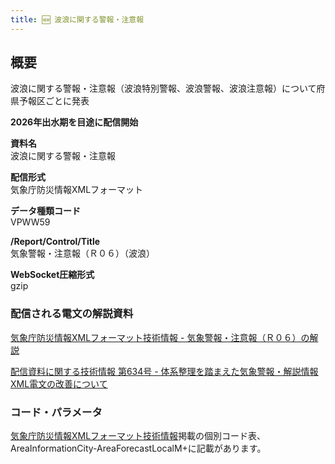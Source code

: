 ```yaml
---
title: 🆕 波浪に関する警報・注意報
---
```


## 概要
波浪に関する警報・注意報（波浪特別警報、波浪警報、波浪注意報）について府県予報区ごとに発表

**2026年出水期を目途に配信開始**

**資料名** <br/>
波浪に関する警報・注意報
 
**配信形式** <br/>
気象庁防災情報XMLフォーマット

**データ種類コード** <br/>
VPWW59

**/Report/Control/Title** <br/>
気象警報・注意報（Ｒ０６）（波浪）
 
**WebSocket圧縮形式** <br/>
gzip

### 配信される電文の解説資料
[気象庁防災情報XMLフォーマット技術情報 - 気象警報・注意報（Ｒ０６）の解説](https://dmdata.jp/docs/jma/manual/0206-0206.pdf)


[配信資料に関する技術情報 第634号 - 体系整理を踏まえた気象警報・解説情報XML電文の改善について](https://dmdata.jp/docs/jma/technical/634.pdf)
 
### コード・パラメータ
[気象庁防災情報XMLフォーマット技術情報](http://xml.kishou.go.jp/tec_material.html)掲載の個別コード表、AreaInformationCity-AreaForecastLocalM+に記載があります。
